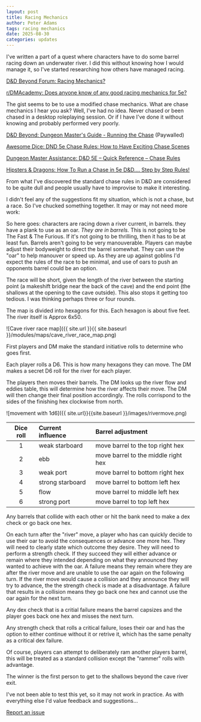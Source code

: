 ```yaml
---
layout: post
title: Racing Mechanics
author: Peter Adams
tags: racing mechanics
date: 2025-08-30
categories: updates
---
```

I've written a part of a quest where characters have to do some barrel racing down an underwater river. I did this without knowing how I would manage it, so I've started researching how others have managed racing.

<!--more-->

[D&D Beyond Forum: Racing Mechanics?](https://www.dndbeyond.com/forums/dungeons-dragons-discussion/dungeon-masters-only/71526-racing-mechanics)

[r/DMAcademy:  Does anyone know of any good racing mechanics for 5e?](https://www.reddit.com/r/DMAcademy/comments/x96b0o/does_anyone_know_of_any_good_racing_mechanics_for/)

The gist seems to be to use a modified chase mechanics. What are chase mechanics I hear you ask? Well, I've had no idea. Never chased or been chased in a desktop roleplaying session. Or if I have I've done it without knowing and probably performed very poorly.

[D&D Beyond: Dungeon Master's Guide - Running the Chase](https://www.dndbeyond.com/sources/dnd/dmg-2014/running-the-game#Chases) (Paywalled)

[Awesome Dice: DND 5e Chase Rules: How to Have Exciting Chase Scenes](https://www.awesomedice.com/blogs/news/dnd-5e-chase-rules)

[Dungeon Master Assistance: D&D 5E – Quick Reference – Chase Rules](https://olddungeonmaster.com/2015/01/17/dd-5e-quick-reference-chase-rules/)

[Hipsters & Dragons: How To Run a Chase in 5e D&D…. Step by Step Rules!](https://www.hipstersanddragons.com/new-chase-mechanics-5e-dnd/)

From what I've discovered the standard chase rules in D&D are considered to be quite dull and people usually have to improvise to make it interesting.

I didn't feel any of the suggestions fit my situation, which is not a chase, but a race. So I've chucked something together. It may or may not need more work:

So here goes: characters are racing down a river current, in barrels. they have a plank to use as an oar. _They are in barrels._ This is not going to be The Fast & The Furious. If it's not going to be thrilling, then it has to be at least fun. Barrels aren't going to be very manouverable. Players can maybe adjust their bodyweight to direct the barrel somewhat. They can use the "oar" to help manouver or speed up. As they are up against goblins I'd expect the rules of the race to be minimal, and use of oars to push an opponents barrel could be an option.

The race will be short, given the length of the river between the starting point (a makeshift bridge near the back of the cave) and the end point (the shallows at the opening to the cave outside). This also stops it getting too tedious. I was thinking perhaps three or four rounds.

The map is divided into hexagons for this. Each hexagon is about five feet. The river itself is Approx 6x50.

![Cave river race map]({{ site.url }}{{ site.baseurl }}/modules/maps/cave_river_race_map.png)

First players and DM make the standard initiative rolls to determine who goes first.

Each player rolls a D6. This is how many hexagons they can move. The DM makes a secret D6 roll for the river for each player.

The players then moves their barrels. The DM looks up the river flow and eddies table, this will determine how the river affects their move. The DM will then change their final position accordingly. The rolls corrispond to the sides of the finishing hex clockwise from north.

![movement with 1d6]({{ site.url}}{{site.baseurl }}/images/rivermove.png)

| Dice roll | Current influence | Barrel adjustment                     |
|:---------:|:------------------|:--------------------------------------|
|     1     | weak starboard    | move barrel to the top right hex      |
|     2     | ebb               | move barrel to the middle right hex   |
|     3     | weak port         | move barrel to bottom right hex       |
|     4     | strong starboard  | move barrel to bottom left hex        |
|     5     | flow              | move barrel to middle left hex        |
|     6     | strong port       | move barrel to top left hex           |

Any barrels that collide with each other or hit the bank need to make a dex check or go back one hex.

On each turn after the "river" move, a player who has can quickly decide to use their oar to avoid the consequences or advance one more hex. They will need to clearly state which outcome they desire. They will need to perform a strength check. If they succeed they will either advance or remain where they intended depending on what they announced they wanted to achieve with the oar. A failure means they remain where they are after the river move and are unable to use the oar again on the following turn. If the river move would cause a collision and they announce they will try to advance, the the strength check is made at a disadvantage. A failure that results in a collision means they go back one hex and cannot use the oar again for the next turn.

Any dex check that is a critial failure means the barrel capsizes and the player goes back one hex and misses the next turn.

Any strength check that rolls a critical failure, loses their oar and has the option to either continue without it or retrive it, which has the same penalty as a critical dex failure.

Of course, players can attempt to deliberately ram another players barrel, this will be treated as a standard collision except the "rammer" rolls with advantage.

The winner is the first person to get to the shallows beyond the cave river exit.

I've not been able to test this yet, so it may not work in practice. As with everything else I'd value feedback and suggestions...

[Report an issue](https://github.com/PRAEst-76/Omera/issues/new?title=Racing+Mechanics)
